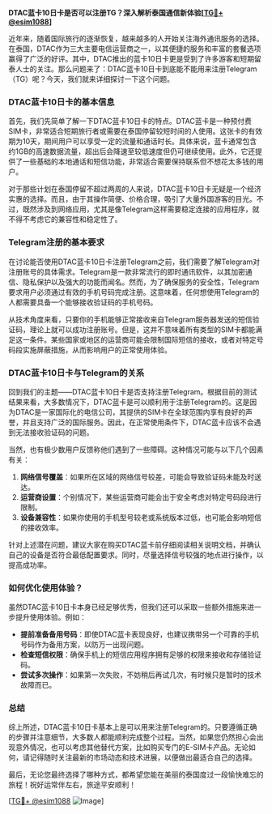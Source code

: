 **DTAC蓝卡10日卡是否可以注册TG？深入解析泰国通信新体验[[TG💪+ @esim1088](https://t.me/s/esim1088)]**

近年来，随着国际旅行的逐渐恢复，越来越多的人开始关注海外通讯服务的选择。在泰国，DTAC作为三大主要电信运营商之一，以其便捷的服务和丰富的套餐选项赢得了广泛的好评。其中，DTAC推出的蓝卡10日卡更是受到了许多游客和短期留泰人士的关注。那么问题来了：DTAC蓝卡10日卡到底能不能用来注册Telegram（TG）呢？今天，我们就来详细探讨一下这个问题。

### DTAC蓝卡10日卡的基本信息

首先，我们先简单了解一下DTAC蓝卡10日卡的特点。DTAC蓝卡是一种预付费SIM卡，非常适合短期旅行者或需要在泰国停留较短时间的人使用。这张卡的有效期为10天，期间用户可以享受一定的流量和通话时长。具体来说，蓝卡通常包含约1GB的高速数据流量，超出后会降速至较低速度但仍可继续使用。此外，它还提供了一些基础的本地通话和短信功能，非常适合需要保持联系但不想花太多钱的用户。

对于那些计划在泰国停留不超过两周的人来说，DTAC蓝卡10日卡无疑是一个经济实惠的选择。而且，由于其操作简便、价格合理，吸引了大量外国游客的目光。不过，既然涉及到网络应用，尤其是像Telegram这样需要稳定连接的应用程序，就不得不考虑它的兼容性和稳定性了。

### Telegram注册的基本要求

在讨论能否使用DTAC蓝卡10日卡注册Telegram之前，我们需要了解Telegram对注册账号的具体需求。Telegram是一款非常流行的即时通讯软件，以其加密通信、隐私保护以及强大的功能而闻名。然而，为了确保服务的安全性，Telegram要求用户必须通过有效的手机号码完成注册。这意味着，任何想使用Telegram的人都需要具备一个能够接收验证码的手机号码。

从技术角度来看，只要你的手机能够正常接收来自Telegram服务器发送的短信验证码，理论上就可以成功注册账号。但是，这并不意味着所有类型的SIM卡都能满足这一条件。某些国家或地区的运营商可能会限制国际短信的接收，或者对特定号码段实施屏蔽措施，从而影响用户的正常使用体验。

### DTAC蓝卡10日卡与Telegram的关系

回到我们的主题——DTAC蓝卡10日卡是否支持注册Telegram。根据目前的测试结果来看，大多数情况下，DTAC蓝卡是可以顺利用于注册Telegram的。这是因为DTAC是一家国际化的电信公司，其提供的SIM卡在全球范围内享有良好的声誉，并且支持广泛的国际服务。因此，在正常使用条件下，DTAC蓝卡应该不会遇到无法接收验证码的问题。

当然，也有极少数用户反馈称他们遇到了一些障碍。这种情况可能与以下几个因素有关：

1. **网络信号覆盖**：如果所在区域的网络信号较差，可能会导致验证码未能及时送达。
2. **运营商设置**：个别情况下，某些运营商可能会出于安全考虑对特定号码段进行限制。
3. **设备兼容性**：如果你使用的手机型号较老或系统版本过低，也可能会影响短信的接收效率。

针对上述潜在问题，建议大家在购买DTAC蓝卡前仔细阅读相关说明文档，并确认自己的设备是否符合最低配置要求。同时，尽量选择信号较强的地点进行操作，以提高成功率。

### 如何优化使用体验？

虽然DTAC蓝卡10日卡本身已经足够优秀，但我们还可以采取一些额外措施来进一步提升使用体验。例如：

- **提前准备备用号码**：即使DTAC蓝卡表现良好，也建议携带另一个可靠的手机号码作为备用方案，以防万一出现问题。
- **检查短信权限**：确保手机上的短信应用程序拥有足够的权限来接收和存储验证码。
- **尝试多次操作**：如果第一次失败，不妨稍后再试几次，有时候只是暂时的技术故障而已。

### 总结

综上所述，DTAC蓝卡10日卡基本上是可以用来注册Telegram的。只要遵循正确的步骤并注意细节，大多数人都能顺利完成整个过程。当然，如果您仍然担心会出现意外情况，也可以考虑其他替代方案，比如购买专门的E-SIM卡产品。无论如何，请记得随时关注最新的市场动态和技术进展，以便做出最适合自己的选择。

最后，无论您最终选择了哪种方式，都希望您能在美丽的泰国度过一段愉快难忘的旅程！祝好运常伴左右，旅途平安顺利！

[[TG💪+ @esim1088](https://t.me/s/esim1088) ![Image](https://i.postimg.cc/4NQfJmqS/Snipaste-2025-05-13-00-14-12.png)]